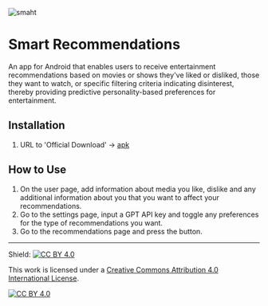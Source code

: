 
![smaht](https://github.com/Smart-Recommendations/Smart-Recommendations/assets/13189052/ec4e733c-d149-4b5b-b2c1-6490cb3ba46f)

# Smart Recommendations
An app for Android that enables users to receive entertainment recommendations based on movies or shows they've liked or disliked, those they want to watch, or specific filtering criteria indicating disinterest, thereby providing predictive personality-based preferences for entertainment.

## Installation
1. URL to 'Official Download' -> [apk](https://github.com/Smart-Recommendations/Smart-Recommendations/releases/tag/v1.0.0) 
   
## How to Use
1. On the user page, add information about media you like, dislike and any additional information about you that you want to affect your recommendations.
2. Go to the settings page, input a GPT API key and toggle any preferences for the type of recommendations you want.
3. Go to the recommendations page and press the button.

   
________________________________________________________________________________________________

Shield: [![CC BY 4.0][cc-by-shield]][cc-by]

This work is licensed under a
[Creative Commons Attribution 4.0 International License][cc-by].

[![CC BY 4.0][cc-by-image]][cc-by]

[cc-by]: http://creativecommons.org/licenses/by/4.0/
[cc-by-image]: https://i.creativecommons.org/l/by/4.0/88x31.png
[cc-by-shield]: https://img.shields.io/badge/License-CC%20BY%204.0-lightgrey.svg
